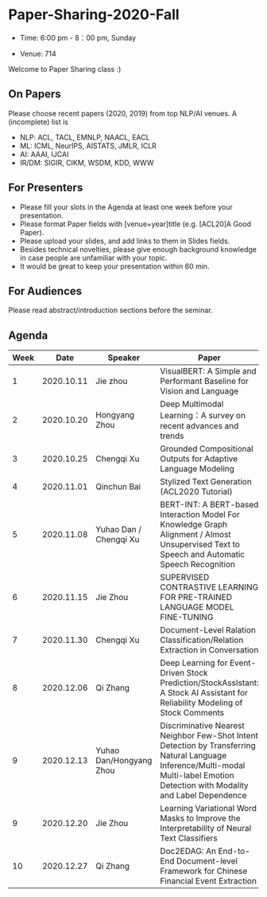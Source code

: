 # Paper-Sharing-2020-Fall

- Time: 6:00 pm - 8：00 pm, Sunday

- Venue: 714

Welcome to Paper Sharing class :)

## On Papers
Please choose recent papers (2020, 2019) from top NLP/AI venues. A (incomplete) list is

- NLP: ACL, TACL, EMNLP, NAACL, EACL
- ML: ICML, NeurIPS, AISTATS, JMLR, ICLR
- AI: AAAI, IJCAI
- IR/DM: SIGIR, CIKM, WSDM, KDD, WWW


## For Presenters
- Please fill your slots in the Agenda at least one week before your presentation.
- Please format Paper fields with [venue+year]title (e.g. [ACL20]A Good Paper).
- Please upload your slides, and add links to them in Slides fields.
- Besides technical novelties, please give enough background knowledge in case people are unfamiliar with your topic.
- It would be great to keep your presentation within 60 min.

## For Audiences
Please read abstract/introduction sections before the seminar.


## Agenda
|Week|	Date	|Speaker|	Paper|	Materials|
|  ----   | ----  |   ----   | ----  |   ----   |
|1|	2020.10.11	|Jie zhou|	VisualBERT: A Simple and Performant Baseline for Vision and Language|	[Materials](https://arxiv.org/pdf/1908.03557.pdf)|
|2|	2020.10.20	|Hongyang Zhou | Deep Multimodal Learning：A survey on recent advances and trends	| [Materials](https://ieeexplore.ieee.org/stamp/stamp.jsp?tp=&arnumber=8103116)	|
|3|	2020.10.25	| Chengqi Xu |	Grounded Compositional Outputs for Adaptive Language Modeling | [Materials](https://arxiv.org/abs/2009.11523)	|
|4|	2020.11.01	| Qinchun Bai | Stylized Text Generation (ACL2020 Tutorial)	|	[Materials](https://drive.google.com/file/d/1r5BbBZii3qPXGWJ7aKN3AAw4lhLDuVvp/view)|
|5|	2020.11.08	| Yuhao Dan / Chengqi Xu | BERT-INT: A BERT-based Interaction Model For Knowledge Graph Alignment / Almost Unsupervised Text to Speech and Automatic Speech Recognition	|	[Materials](https://www.ijcai.org/Proceedings/2020/0439.pdf) [Materials](https://arxiv.org/abs/1905.06791)|
|6|	2020.11.15	| Jie Zhou | SUPERVISED CONTRASTIVE LEARNING FOR PRE-TRAINED LANGUAGE MODEL FINE-TUNING	|	[Materials](https://arxiv.org/pdf/2011.01403.pdf)|
|7|	2020.11.30	| Chengqi Xu | Document-Level Ralation Classification/Relation Extraction in Conversation	|	[Materials]()|
|8|	2020.12.06	| Qi Zhang | Deep Learning for Event-Driven Stock Prediction/StockAssIstant: A Stock AI Assistant for Reliability Modeling of Stock Comments	|	[Materials]()|
|9|	2020.12.13	| Yuhao Dan/Hongyang Zhou | Discriminative Nearest Neighbor Few-Shot Intent Detection by Transferring Natural Language Inference/Multi-modal Multi-label Emotion Detection with Modality and Label Dependence	|	[Materials]()|
|9|	2020.12.20	| Jie Zhou | Learning Variational Word Masks to Improve the Interpretability of Neural Text Classifiers	|	[Materials]()|
|10|	2020.12.27	| Qi Zhang | Doc2EDAG: An End-to-End Document-level Framework for Chinese Financial Event Extraction	|	[Materials](https://www.aclweb.org/anthology/D19-1032.pdf)|
